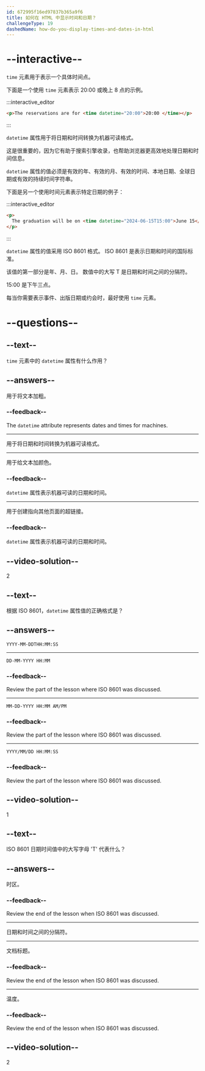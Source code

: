 ```yaml
---
id: 672995f16ed97837b365a9f6
title: 如何在 HTML 中显示时间和日期？
challengeType: 19
dashedName: how-do-you-display-times-and-dates-in-html
---
```


# --interactive--

`time` 元素用于表示一个具体时间点。

下面是一个使用 `time` 元素表示 20:00 或晚上 8 点的示例。

:::interactive_editor

```html
<p>The reservations are for <time datetime="20:00">20:00 </time></p>
```

:::

`datetime` 属性用于将日期和时间转换为机器可读格式。

这是很重要的，因为它有助于搜索引擎收录，也帮助浏览器更高效地处理日期和时间信息。

`datetime` 属性的值必须是有效的年、有效的月、有效的时间、本地日期、全球日期或有效的持续时间字符串。

下面是另一个使用时间元素表示特定日期的例子：

:::interactive_editor

```html
<p>
  The graduation will be on <time datetime="2024-06-15T15:00">June 15</time>
</p>
```

:::

`datetime` 属性的值采用 ISO 8601 格式。 ISO 8601 是表示日期和时间的国际标准。

该值的第一部分是年、月、日。 数值中的大写 T 是日期和时间之间的分隔符。

15:00 是下午三点。

每当你需要表示事件、出版日期或约会时，最好使用 `time` 元素。

# --questions--

## --text--

`time` 元素中的 `datetime` 属性有什么作用？

## --answers--

用于将文本加粗。

### --feedback--

The `datetime` attribute represents dates and times for machines.

---

用于将日期和时间转换为机器可读格式。

---

用于给文本加颜色。

### --feedback--

`datetime` 属性表示机器可读的日期和时间。

---

用于创建指向其他页面的超链接。

### --feedback--

`datetime` 属性表示机器可读的日期和时间。

## --video-solution--

2

## --text--

根据 ISO 8601，`datetime` 属性值的正确格式是？

## --answers--

`YYYY-MM-DDTHH:MM:SS`

---

`DD-MM-YYYY HH:MM`

### --feedback--

Review the part of the lesson where ISO 8601 was discussed.

---

`MM-DD-YYYY HH:MM AM/PM`

### --feedback--

Review the part of the lesson where ISO 8601 was discussed.

---

`YYYY/MM/DD HH:MM:SS`

### --feedback--

Review the part of the lesson where ISO 8601 was discussed.

## --video-solution--

1

## --text--

ISO 8601 日期时间值中的大写字母 'T' 代表什么？

## --answers--

时区。

### --feedback--

Review the end of the lesson when ISO 8601 was discussed.

---

日期和时间之间的分隔符。

---

文档标题。

### --feedback--

Review the end of the lesson when ISO 8601 was discussed.

---

温度。

### --feedback--

Review the end of the lesson when ISO 8601 was discussed.

## --video-solution--

2
